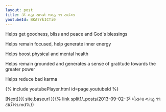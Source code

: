 ```yaml
---
layout: post
title: ૐ મહા થાપશે નમહ ૧૧ ટાઈમ્સ
youtubeId: BKA7rkICTi0
---
```

 
 
Helps get goodness, bliss and peace and God's blessings
 
Helps remain focused, help generate inner energy 
 
Helps boost physical and mental health 
 
Helps remain grounded and generates a sense of gratitude towards the greater power 
 
Helps reduce bad karma
 
 
 
 


{% include youtubePlayer.html id=page.youtubeId %}
 
[Next]({{ site.baseurl }}{% link  split1/_posts/2013-09-02-ૐ ઘોરાયા નમહ ૧૧ ટાઈમ્સ.md%})
 

